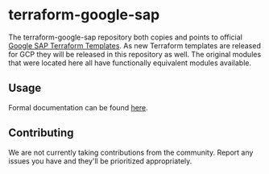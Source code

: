 # terraform-google-sap

The terraform-google-sap repository both copies and points to official [Google SAP Terraform Templates](https://cloud.google.com/solutions/sap/docs/tf-for-sap). As new Terraform templates are released for GCP they will be released in this repository as well. The original modules that were located here all have functionally equivalent modules available.

## Usage

Formal documentation can be found [here](https://cloud.google.com/solutions/sap/docs/tf-for-sap).


## Contributing

We are not currently taking contributions from the community. Report any issues you have and they'll be prioritized appropriately.
